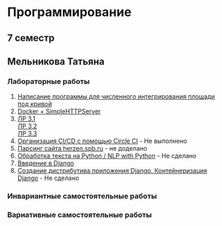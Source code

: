 # Программирование
## 7 семестр
## Мельникова Татьяна
### Лабораторные работы   
1. [Написание программы для численного интегрирования площади под кривой](https://replit.com/@taniamelnikova/sem7-task1#main.py)  
2. [Docker + SimpleHTTPServer](https://hub.docker.com/r/taniamelnikova/task_2)
3. [ЛР 3.1](https://replit.com/@taniamelnikova/sem-7-task31)  
   [ЛР 3.2](https://replit.com/@taniamelnikova/sem-7-task32)  
   [ЛР 3.3](https://colab.research.google.com/drive/1YqPHoQltyxD5_SEScraElu9R7uwahok-?usp=sharing)
4. [Организация CI/CD с помощью Circle CI]() - Не выполнено
5. [Парсинг сайта herzen.spb.ru](https://colab.research.google.com/drive/1ko2p6cKssSJ61aeIx-IRWYtt5BQ9F58Z?usp=sharing) - не доделано
6. [Обработка текста на Python / NLP with Python]() - Не сделано
7. [Введение в Django](https://github.com/tannia6849/django_project/tree/master)
8. [Создание дистрибутива приложения Django. Контейнеризация Django]() - Не сделано
### Инвариантные самостоятельные работы    

### Вариативные самостоятельные работы  
